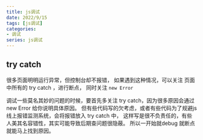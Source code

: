 ```yaml
---
title: js调试
date: 2022/9/15
tags: [js调试]
categories: 
- 调试
series: js调试
---
```


## try catch
很多页面明明运行异常，但控制台却不报错，
如果遇到这种情况，可以关注 页面中所有的 try catch ，进行断点，
同时关注 `new Error`

调试一些莫名其妙的问题的时候，要首先多关注 try catch，因为很多原因会通过 new Error 给你说明具体原因。
但有些代码写的欠考虑，或者有些代码为了规避js线上报错监测系统，会将报错放入 try catch 中，
这样写是很不负责任的，有些人美其名容错性，其实可能导致后期查问题很隐蔽。
所以一开始就debug 就断点 就能马上找到原因。


